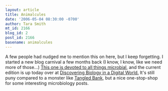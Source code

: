 ```yaml
---
layout: article
title: Animalcules
date: '2006-05-04 08:30:00 -0700'
author: Tara Smith
mt_id: 2166
blog_id: 2
post_id: 2166
basename: animalcules
---
```

A few people had nudged me to mention this on here, but I keep forgetting.  I started a new blog carnival a few months back (I know, I know, like we need more of those...)  [This one is devoted to all things microbial](http://scienceblogs.com/aetiology/2006/02/announcing_new_blog_carnival_1.php), and the current edition is up today over at [Discovering Biology in a Digital World.](http://digitalbio.blogspot.com/2006/05/animalcules-volume-1-issue-7.html)  It's still puny compared to a monster like [Tangled Bank](http://tangledbank.net/), but a nice one-stop-shop for some interesting microbiology posts.
